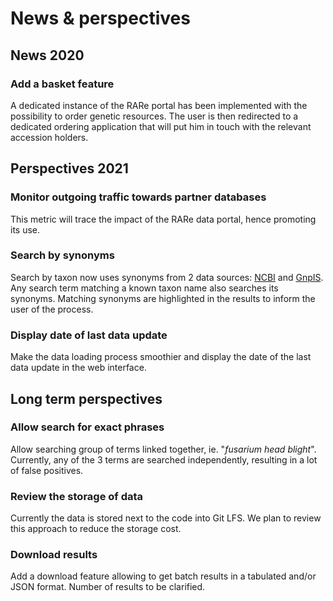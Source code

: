 # News & perspectives

## News 2020

### Add a basket feature
A dedicated instance of the RARe portal has been implemented with the possibility to order genetic resources. The user is then redirected to a dedicated ordering application that will put him in touch with the relevant accession holders.

## Perspectives 2021

### Monitor outgoing traffic towards partner databases

This metric will trace the impact of the RARe data portal, hence promoting its use.

### Search by synonyms

Search by taxon now uses synonyms from 2 data sources: [NCBI](https://www.ncbi.nlm.nih.gov/taxonomy) and [GnpIS](https://urgi.versailles.inrae.fr/siregal/common/taxon/results.do?thematic=all). Any search term matching a known taxon name also searches its synonyms. Matching synonyms are highlighted in the results to inform the user of the process.

### Display date of last data update

Make the data loading process smoothier and display the date of the last data update in the web interface.

## Long term perspectives

### Allow search for exact phrases

Allow searching group of terms linked together, ie. "_fusarium head blight_". Currently, any of the 3 terms are searched independently, resulting in a lot of false positives.

### Review the storage of data

Currently the data is stored next to the code into Git LFS. We plan to review this approach to reduce the storage cost.

### Download results

Add a download feature allowing to get batch results in a tabulated and/or JSON format. Number of results to be clarified.
